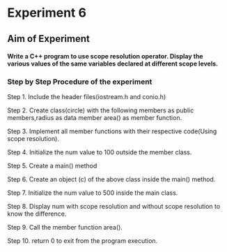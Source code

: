 # Experiment 6
## Aim of Experiment
#### Write a C++ program to use scope resolution operator. Display the various values of the same variables declared at different scope levels.
### Step by Step Procedure of the experiment
Step 1. Include the header files(iostream.h and conio.h)

Step 2. Create class(circle) with the following members as public members,radius as data member area() as member function.

Step 3. Implement all member functions with their respective code(Using scope resolution).

Step 4. Initialize the num value to 100 outside the member class.

Step 5. Create a main() method

Step 6. Create an object (c) of the above class inside the main() method.

Step 7. Initialize the num value to 500 inside the main class.

Step 8. Display num with scope resolution and without scope resolution to know the difference.

Step 9. Call the member function area().

Step 10. return 0 to exit from the program execution.
